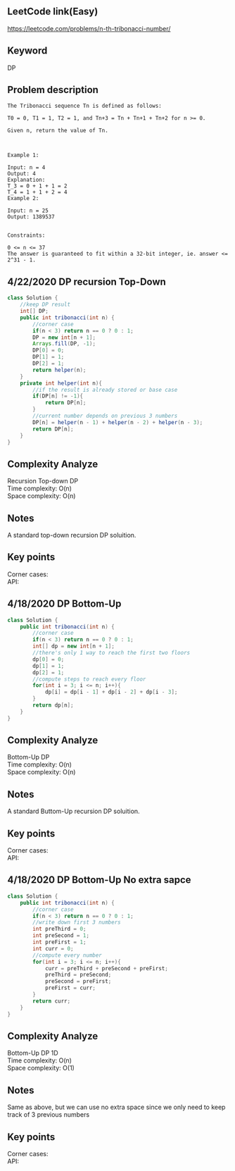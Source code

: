 ## LeetCode link(Easy)
https://leetcode.com/problems/n-th-tribonacci-number/

## Keyword
DP

## Problem description
```
The Tribonacci sequence Tn is defined as follows: 

T0 = 0, T1 = 1, T2 = 1, and Tn+3 = Tn + Tn+1 + Tn+2 for n >= 0.

Given n, return the value of Tn.

 

Example 1:

Input: n = 4
Output: 4
Explanation:
T_3 = 0 + 1 + 1 = 2
T_4 = 1 + 1 + 2 = 4
Example 2:

Input: n = 25
Output: 1389537
 

Constraints:

0 <= n <= 37
The answer is guaranteed to fit within a 32-bit integer, ie. answer <= 2^31 - 1.
```
## 4/22/2020 DP recursion Top-Down

```java
class Solution {
    //keep DP result
    int[] DP;
    public int tribonacci(int n) {
        //corner case
        if(n < 3) return n == 0 ? 0 : 1;
        DP = new int[n + 1];
        Arrays.fill(DP, -1);
        DP[0] = 0;
        DP[1] = 1;
        DP[2] = 1;
        return helper(n);
    }
    private int helper(int n){
        //if the result is already stored or base case
        if(DP[n] != -1){
            return DP[n];
        }
        //current number depends on previous 3 numbers
        DP[n] = helper(n - 1) + helper(n - 2) + helper(n - 3);
        return DP[n];
    }
}
```

## Complexity Analyze
Recursion Top-down DP\
Time complexity: O(n)\
Space complexity: O(n)

## Notes
A standard top-down recursion DP soluition.

## Key points
Corner cases: \
API:

## 4/18/2020 DP Bottom-Up

```java
class Solution {
    public int tribonacci(int n) {
        //corner case
        if(n < 3) return n == 0 ? 0 : 1;
        int[] dp = new int[n + 1];
        //there's only 1 way to reach the first two floors
        dp[0] = 0;
        dp[1] = 1;
        dp[2] = 1;
        //compute steps to reach every floor
        for(int i = 3; i <= n; i++){
            dp[i] = dp[i - 1] + dp[i - 2] + dp[i - 3];
        }
        return dp[n];
    }
}
```

## Complexity Analyze
Bottom-Up DP\
Time complexity: O(n)\
Space complexity: O(n)

## Notes
A standard Buttom-Up recursion DP soluition.

## Key points
Corner cases: \
API:

## 4/18/2020 DP Bottom-Up No extra sapce

```java
class Solution {
    public int tribonacci(int n) {
        //corner case
        if(n < 3) return n == 0 ? 0 : 1;
        //write down first 3 numbers
        int preThird = 0;
        int preSecond = 1;
        int preFirst = 1;
        int curr = 0;
        //compute every number
        for(int i = 3; i <= n; i++){
            curr = preThird + preSecond + preFirst;
            preThird = preSecond;
            preSecond = preFirst;
            preFirst = curr;
        }
        return curr;
    }
}
```

## Complexity Analyze
Bottom-Up DP 1D\
Time complexity: O(n)\
Space complexity: O(1)

## Notes
Same as above, but we can use no extra space since we only need to keep track of 3 previous numbers

## Key points
Corner cases: \
API:
